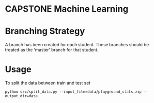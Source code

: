 CAPSTONE Machine Learning
====

# Branching Strategy

A branch has been created for each student. These branches should be treated as
the 'master' branch for that student.

# Usage

To split the data between train and test set

```
python src/split_data.py --input_file=data/playground_stats.zip --output_dir=data
```


